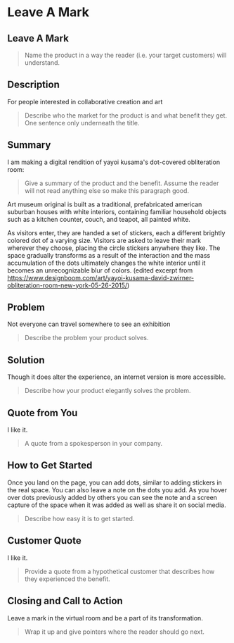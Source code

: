 # Leave A Mark #

<!--
> This material was originally posted [here](http://www.quora.com/What-is-Amazons-approach-to-product-development-and-product-management). It is reproduced here for posterities sake.

There is an approach called "working backwards" that is widely used at Amazon. They work backwards from the customer, rather than starting with an idea for a product and trying to bolt customers onto it. While working backwards can be applied to any specific product decision, using this approach is especially important when developing new products or features.

For new initiatives a product manager typically starts by writing an internal press release announcing the finished product. The target audience for the press release is the new/updated product's customers, which can be retail customers or internal users of a tool or technology. Internal press releases are centered around the customer problem, how current solutions (internal or external) fail, and how the new product will blow away existing solutions.

If the benefits listed don't sound very interesting or exciting to customers, then perhaps they're not (and shouldn't be built). Instead, the product manager should keep iterating on the press release until they've come up with benefits that actually sound like benefits. Iterating on a press release is a lot less expensive than iterating on the product itself (and quicker!).

If the press release is more than a page and a half, it is probably too long. Keep it simple. 3-4 sentences for most paragraphs. Cut out the fat. Don't make it into a spec. You can accompany the press release with a FAQ that answers all of the other business or execution questions so the press release can stay focused on what the customer gets. My rule of thumb is that if the press release is hard to write, then the product is probably going to suck. Keep working at it until the outline for each paragraph flows.

Oh, and I also like to write press-releases in what I call "Oprah-speak" for mainstream consumer products. Imagine you're sitting on Oprah's couch and have just explained the product to her, and then you listen as she explains it to her audience. That's "Oprah-speak", not "Geek-speak".

Once the project moves into development, the press release can be used as a touchstone; a guiding light. The product team can ask themselves, "Are we building what is in the press release?" If they find they're spending time building things that aren't in the press release (overbuilding), they need to ask themselves why. This keeps product development focused on achieving the customer benefits and not building extraneous stuff that takes longer to build, takes resources to maintain, and doesn't provide real customer benefit (at least not enough to warrant inclusion in the press release).
 -->

## Leave A Mark ##
  > Name the product in a way the reader (i.e. your target customers) will understand.


## Description ##
For people interested in collaborative creation and art
  > Describe who the market for the product is and what benefit they get. One sentence only underneath the title.

## Summary ##
I am making a digital rendition of yayoi kusama's dot-covered obliteration room:
  > Give a summary of the product and the benefit. Assume the reader will not read anything else so make this paragraph good.

Art museum original is built as a traditional, prefabricated american suburban houses with white interiors, containing familiar household objects such as a kitchen counter, couch, and teapot, all painted white.

As visitors enter, they are handed a set of stickers, each a different brightly colored dot of a varying size. Visitors are asked to leave their mark wherever they choose, placing the circle stickers anywhere they like. The space gradually transforms as a result of the interaction and the mass accumulation of the dots ultimately changes the white interior until it becomes an unrecognizable blur of colors.
(edited excerpt from https://www.designboom.com/art/yayoi-kusama-david-zwirner-obliteration-room-new-york-05-26-2015/)

## Problem ##
Not everyone can travel somewhere to see an exhibition
  > Describe the problem your product solves.

## Solution ##
Though it does alter the experience, an internet version is more accessible.
  > Describe how your product elegantly solves the problem.

## Quote from You ##
I like it.
  > A quote from a spokesperson in your company.

## How to Get Started ##
 Once you land on the page, you can add dots, similar to adding stickers in the real space. You can also leave a note on the dots you add. As you hover over dots previously added by others you can see the note and a screen capture of the space when it was added as well as share it on social media.
  > Describe how easy it is to get started.

## Customer Quote ##
I like it.
  > Provide a quote from a hypothetical customer that describes how they experienced the benefit.

## Closing and Call to Action ##
Leave a mark in the virtual room and be a part of its transformation.
  > Wrap it up and give pointers where the reader should go next.

